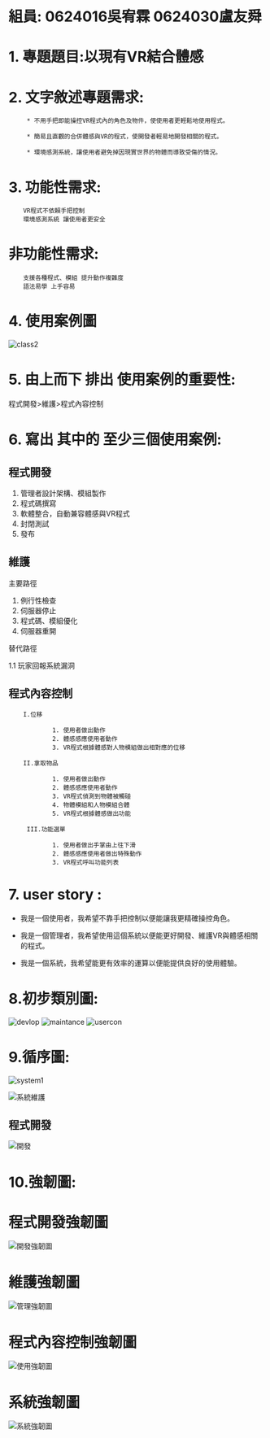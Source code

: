 
# 組員: 0624016吳宥霖 0624030盧友舜

# 1. **專題題目**:以現有VR結合體感 
# 2. **文字敘述專題需求**:

         * 不用手把即能操控VR程式內的角色及物件，使使用者更輕鬆地使用程式。
         
         * 簡易且直觀的合併體感與VR的程式，使開發者輕易地開發相關的程式。
         
         * 環境感測系統，讓使用者避免掉因現實世界的物體而導致受傷的情況。
# 3. **功能性需求**:

        VR程式不依賴手把控制 
        環境感測系統 讓使用者更安全

#    **非功能性需求**:

        支援各種程式、模組 提升動作複雜度
        語法易學 上手容易
        
# 4. **使用案例圖**

![class2](class2.png)

# 5. **由上而下 排出 使用案例的重要性**:

程式開發>維護>程式內容控制

# 6. **寫出 其中的 至少三個使用案例:**

   ## 程式開發
   1. 管理者設計架構、模組製作
   2. 程式碼撰寫
   3. 軟體整合，自動兼容體感與VR程式
   4. 封閉測試
   5. 發布
   
   
   ## 維護
   
   主要路徑
   1. 例行性檢查   
   2. 伺服器停止
   3. 程式碼、模組優化
   4. 伺服器重開
   
   替代路徑
   
   1.1 玩家回報系統漏洞
   
  ## 程式內容控制
   
        I.位移
        
                1. 使用者做出動作
                2. 體感感應使用者動作
                3. VR程式根據體感對人物模組做出相對應的位移
                
        II.拿取物品
        
                1. 使用者做出動作
                2. 體感感應使用者動作
                3. VR程式偵測到物體被觸碰
                4. 物體模組和人物模組合體
                5. VR程式根據體感做出功能
                
         III.功能選單
         
                1. 使用者做出手掌由上往下滑
                2. 體感感應使用者做出特殊動作
                3. VR程式呼叫功能列表
                
   
# 7. **user story** :

* 我是一個使用者，我希望不靠手把控制以便能讓我更精確操控角色。

* 我是一個管理者，我希望使用這個系統以便能更好開發、維護VR與體感相關的程式。
                   
* 我是一個系統，我希望能更有效率的運算以便能提供良好的使用體驗。

# 8.**初步類別圖:**

![devlop](devlop.png)
![maintance](maintance.png)
![usercon](usercon.png)

# 9.**循序圖:**

![system1](system1.png)

![系統維護](系統維護2.png)

## 程式開發

![開發](開發循序圖.png)


# 10.**強韌圖:**

# 程式開發強韌圖

![開發強韌圖](開發強韌圖.png)

# 維護強韌圖

![管理強韌圖](管理強韌圖.png)

# 程式內容控制強韌圖

![使用強韌圖](使用強韌圖2.png)

# 系統強韌圖

![系統強韌圖](系統強韌圖.png)
